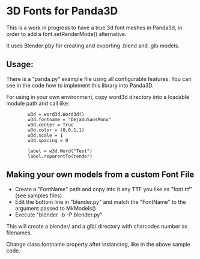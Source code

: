 # 3D Fonts for Panda3D

This is a work in progress to have a true 3d font meshes in Panda3d, in order to add a font.setRenderMode() alternative.

It uses Blender pby for creating and exporting .blend and .glb models.

## Usage:

There is a "panda.py" example file using all configurable features. You can see in the code how to implement this library into Panda3D.

For using in your own environment, copy word3d directory into a loadable module path and call like:

```
        w3d = word3d.Word3d()
        w3d.fontname = "DejaVuSansMono"
        w3d.center = True
        w3d.color = (0,0,1,1)
        w3d.scale = 1
        w3d.spacing = 0

        label = w3d.Word("Test")
        label.reparentTo(render)
```

## Making your own models from a custom Font File

- Create a "FontName" path and copy into it any TTF you like as "font.ttf" (see samples files)
- Edit the bottom line in "blender.py" and match the "FontName" to the argument passed to MkModels() 
- Execute "blender -b -P blender.py" 

This will create a blender/ and a glb/ directory with charcodes number as filenames.

Change class.fontname property after instancing, like in the above sample code.


